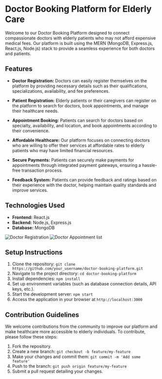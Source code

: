 # Doctor Booking Platform for Elderly Care

Welcome to our Doctor Booking Platform designed to connect compassionate doctors with elderly patients who may not afford expensive medical fees. Our platform is built using the MERN (MongoDB, Express.js, React.js, Node.js) stack to provide a seamless experience for both doctors and patients.

## Features

- **Doctor Registration:** Doctors can easily register themselves on the platform by providing necessary details such as their qualifications, specializations, availability, and fee preferences.
  
- **Patient Registration:** Elderly patients or their caregivers can register on the platform to search for doctors, book appointments, and manage their healthcare needs.
  
- **Appointment Booking:** Patients can search for doctors based on specialty, availability, and location, and book appointments according to their convenience.
  
- **Affordable Healthcare:** Our platform focuses on connecting doctors who are willing to offer their services at affordable rates to elderly patients who may have limited financial resources.
  
- **Secure Payments:** Patients can securely make payments for appointments through integrated payment gateways, ensuring a hassle-free transaction process.
  
- **Feedback System:** Patients can provide feedback and ratings based on their experience with the doctor, helping maintain quality standards and improve services.
  
## Technologies Used

- **Frontend:** React.js
- **Backend:** Node.js, Express.js
- **Database:** MongoDB
  

![Doctor Registration](https://res.cloudinary.com/dl0dmc7zu/image/upload/v1707206629/Screenshot_393_frskxg.png)
![Doctor Appointment list](https://res.cloudinary.com/dl0dmc7zu/image/upload/v1707206629/Screenshot_391_gph5hu.png)
## Setup Instructions

1. Clone the repository: `git clone https://github.com/your_username/doctor-booking-platform.git`
2. Navigate to the project directory: `cd doctor-booking-platform`
3. Install dependencies: `npm install`
4. Set up environment variables (such as database connection details, API keys, etc.).
5. Start the development server: `npm start`
6. Access the application in your browser at `http://localhost:3000`

## Contribution Guidelines

We welcome contributions from the community to improve our platform and make healthcare more accessible to elderly individuals. To contribute, please follow these steps:

1. Fork the repository.
2. Create a new branch: `git checkout -b feature/my-feature`
3. Make your changes and commit them: `git commit -m 'Add some feature'`
4. Push to the branch: `git push origin feature/my-feature`
5. Submit a pull request detailing your changes.


